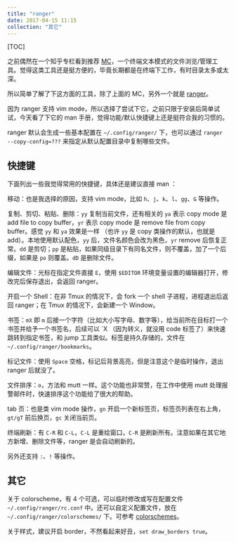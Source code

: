 ```yaml
---
title: "ranger"
date: 2017-04-15 11:15
collection: "其它"
---
```


[TOC]

之前偶然在一个知乎专栏看到推荐 [MC](https://midnight-commander.org/)，一个终端文本模式的文件浏览/管理工具。觉得这类工具还是挺方便的，毕竟长期都是在终端下工作，有时目录太多或太深。

所以简单了解了下这方面的工具，除了上面的 MC，另外一个就是 [ranger](http://ranger.nongnu.org/)。

因为 ranger 支持 vim mode，所以选择了尝试下它，之前只限于安装后简单试试，今天看了下它的 man 手册，觉得功能/默认快捷键上还是挺符合我的习惯的。

ranger 默认会生成一些基本配置在 `~/.config/ranger/` 下，也可以通过 `ranger --copy-config=???` 来指定从默认配置目录中复制哪些文件。


## 快捷键

下面列出一些我觉得常用的快捷键，具体还是建议直接 man ：

移动：也是我选择的原因，支持 vim mode，比如 `h`、`j`、`k`、`l`、`gg`、`G` 等操作。

复制、剪切、粘贴、删除：`yy` 复制当前文件，还有相关的 `ya` 表示 copy mode 是 add file to copy buffer，`yr` 表示 copy mode 是 remove file from copy buffer。感觉 `yy` 和 `ya` 效果是一样 （也许 `yy` 是 copy 类操作的默认，也就是 add）。本地使用默认配色，`yy` 后，文件名颜色会改为黑色，`yr` remove 后恢复正常。`dd` 是剪切；`pp` 是粘贴，如果同级目录下有同名文件，则不覆盖，加了一个后缀，如果是 `po` 则覆盖。`dD` 是删除文件。

编辑文件：光标在指定文件直接 `E`，使用 `$EDITOR` 环境变量设置的编辑器打开，修改完后保存退出，会返回 ranger。

开启一个 Shell：在非 Tmux 的情况下，会 fork 一个 shell 子进程，进程退出后返回 ranger；在 Tmux 的情况下，会新建一个 Window。

书签：`mX` 即 `m` 后接一个字符（比如大小写字母、数字等），给当前所在目标打一个书签并给予一个书签名，后续可以 \`X （因为转义，就没用 code 标签了）来快速跳转到指定书签，和 jump 工具类似。标签是持久存储的，文件在 `~/.config/ranger/bookmarks`。

标记文件：使用 `Space` 空格，标记后背景高亮，但是注意这个是临时操作，退出 ranger 后就没了。

文件排序：`o`，方法和 mutt 一样。这个功能也非常赞，在工作中使用 mutt 处理报警邮件时，快速排序这个功能给了很大的帮助。

tab 页：也是类 vim mode 操作，`gn` 开启一个新标签页，标签页列表在右上角，`gt/gT` 前后换页，`gc` 关闭当前页。

终端刷新：有 `C-R` 和 `C-L`，`C-L` 是重绘窗口，`C-R` 是刷新所有。注意如果在其它地方新增、删除文件等，ranger 是会自动刷新的。

另外还支持 `:`、`!` 等操作。


## 其它

关于 colorscheme，有 4 个可选，可以临时修改或写在配置文件 `~/.config/ranger/rc.conf` 中。还可以自定义配置文件，放在 `~/.config/ranger/colorschemes/` 下。可参考 [colorschemes](https://github.com/ranger/ranger/blob/20f0f2ba96a4a9dcbb8beffbee957b42157d4efd/doc/colorschemes.txt)。

关于样式，建议开启 border，不然看起来好丑，`set draw_borders true`。
